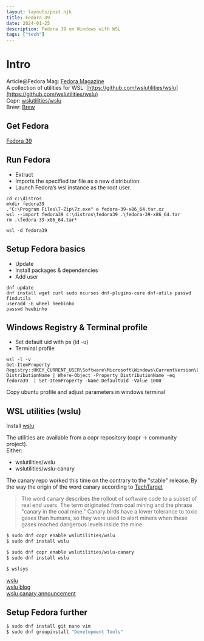 ```yaml
---
layout: layouts/post.njk
title: Fedora 39
date: 2024-01-25
description: Fedora 39 on Windows with WSL
tags: ["tech"]
---  
```

# Intro   
Article@Fedora Mag: [Fedora Magazine](https://fedoramagazine.org/wsl-fedora-33/)  
A collection of utilities for WSL: [https://github.com/wslutilities/wslu](https://github.com/wslutilities/wslu)  
Copr: [wslutilities/wslu](https://copr.fedorainfracloud.org/coprs/wslutilities/wslu/)  
Brew: [Brew](https://fedoramagazine.org/using-homebrew-package-manager-on-fedora-linux/)


## Get Fedora

[Fedora 39](https://github.com/fedora-cloud/docker-brew-fedora/tree/39/x86_64)

## Run Fedora
* Extract
* Imports the specified tar file as a new distribution.
* Launch Fedora’s wsl instance as the root user.


```
cd c:\distros
mkdir fedora39
."C:\Program Files\7-Zip\7z.exe" e fedora-39-x86_64.tar.xz
wsl --import fedora39 c:\distros\fedora39 .\fedora-39-x86_64.tar
rm .\fedora-39-x86_64.tar*

wsl -d fedora39
```

## Setup Fedora basics

* Update
* Install packages & dependencies
* Add user

```
dnf update
dnf install wget curl sudo ncurses dnf-plugins-core dnf-utils passwd findutils
useradd -G wheel heebinho
passwd heebinho
```

## Windows Registry & Terminal profile

* Set default uid with ps (id -u)
* Terminal profile

```
wsl -l -v
Get-ItemProperty Registry::HKEY_CURRENT_USER\Software\Microsoft\Windows\CurrentVersion\Lxss\*\ DistributionName | Where-Object -Property DistributionName -eq fedora39  | Set-ItemProperty -Name DefaultUid -Value 1000
```
Copy ubuntu profile and adjust parameters in windows terminal

## WSL utilities (wslu)
Install [wslu](https://wslutiliti.es/wslu/)

The utilities are available from a copr repository (copr -> community project).  
Either: 
* wslutilities/wslu
* wslutilities/wslu-canary

The canary repo worked this time on the contrary to the "stable" release.
By the way the origin of the word canary according to 
[TechTarget](https://www.techtarget.com/whatis/definition/canary-canary-testing)
> The word canary describes the rollout of software code to a subset of real end users. The term originated from coal mining and the phrase "canary in the coal mine." Canary birds have a lower tolerance to toxic gases than humans, so they were used to alert miners when these gases reached dangerous levels inside the mine.  



```bash
$ sudo dnf copr enable wslutilities/wslu
$ sudo dnf install wslu

$ sudo dnf copr enable wslutilities/wslu-canary
$ sudo dnf install wslu

$ wslsys

```
[wslu](https://wslutiliti.es/)  
[wslu blog](https://blog.wslutiliti.es/)  
[wslu canary announcement](https://blog.wslutiliti.es/2022/03/21/)



## Setup Fedora further

```bash
$ sudo dnf install git nano vim 
$ sudo dnf groupinstall "Development Tools"  

```


